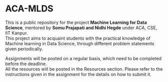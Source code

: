 # ACA-MLDS

This is a public repository for the project **Machine Learning for Data Science**, mentored by **Somu Prajapati and Nidhi Hegde** under ACA, CSE, IIT Kanpur.  
This project aims to acquaint students with the practical knowledge of Machine learning in Data Science, through different problem statements given periodically.

Assignments will be posted on a regular basis, which need to be completed before the deadline.  
All the resources will be posted in the Resources section. 
Please refer to the instructions given in the assignment for the details on how to submit it.  
 
